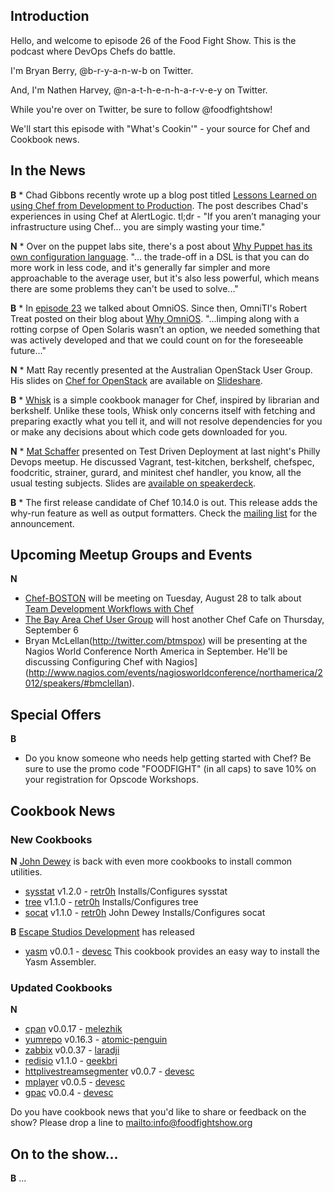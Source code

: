 Introduction
------------

Hello, and welcome to episode 26 of the Food Fight Show.  This is the podcast where DevOps Chefs do battle.

I'm Bryan Berry, @b-r-y-a-n-w-b on Twitter.

And, I'm Nathen Harvey, @n-a-t-h-e-n-h-a-r-v-e-y on Twitter.

While you're over on Twitter, be sure to follow @foodfightshow!

We'll start this episode with "What's Cookin'" - your source for Chef and Cookbook news.

In the News<a name="news"></a>
-----------

**B** * Chad Gibbons recently wrote up a blog post titled [Lessons Learned on using Chef from Development to Production](http://chadgibbons.com/2012/08/18/lessons-learned-on-using-chef-from-development-to-production/).  The post describes Chad's experiences in using Chef at AlertLogic.  tl;dr - "If you aren’t managing your infrastructure using Chef... you are simply wasting your time."

**N** * Over on the puppet labs site, there's a post about [Why Puppet has its own configuration language](http://puppetlabs.com/blog/why-puppet-has-its-own-configuration-language/). "... the trade-off in a DSL is that you can do more work in less code, and it's generally far simpler and more approachable to the average user, but it's also less powerful, which means there are some problems they can't be used to solve..."

**B** * In [episode 23](http://foodfightshow.org/2012/07/interview-with-theo-schlossnagle.html)
  we talked about OmniOS.  Since then, OmniTI's Robert Treat posted on 
  their blog about [Why OmniOS](http://omniti.com/seeds/why-omnios).  "...limping along with a rotting corpse of Open Solaris wasn’t an option, we needed something that was actively developed and that we could count on for the foreseeable future..."

**N** * Matt Ray recently presented at the Australian OpenStack User Group.  His slides on [Chef for OpenStack](http://www.slideshare.net/mattray/australian-openstack-user-group-august-2012-chef-for-openstack) are available on [Slideshare](http://www.slideshare.net/mattray/australian-openstack-user-group-august-2012-chef-for-openstack).

**B** * [Whisk](https://github.com/kisoku/whisk) is a simple cookbook manager for Chef, inspired by librarian and berkshelf. Unlike these tools, Whisk only concerns itself with fetching and preparing exactly what you tell it, and will not resolve dependencies for you or make any decisions about which code gets downloaded for you.

**N** * [Mat Schaffer](http://about.me/matschaffer) presented on Test Driven Deployment at last night's Philly Devops meetup. He discussed Vagrant, test-kitchen, berkshelf, chefspec, foodcritic, strainer, gurard, and minitest chef handler, you know, all the usual testing subjects. Slides are [available on speakerdeck](https://speakerdeck.com/u/matschaffer/p/test-driven-deployment).

**B** * The first release candidate of Chef 10.14.0 is out.  This release adds the why-run feature as well as output formatters.  Check the [mailing list](http://lists.opscode.com/sympa/arc/chef/2012-08/msg00301.html) for the announcement.

## Upcoming Meetup Groups and Events
**N**

* [Chef-BOSTON](http://www.meetup.com/Chef-BOSTON/) will be meeting on 
  Tuesday, August 28 to talk about [Team Development Workflows with Chef](www.meetup.com/Chef-BOSTON/events/76035282/)
* [The Bay Area Chef User Group](http://www.meetup.com/The-Bay-Area-Chef-User-Group)
  will host another Chef Cafe on Thursday, September 6
* Bryan McLellan(http://twitter.com/btmspox) will be presenting at the 
  Nagios World Conference North America in September.  He'll be 
  discussing Configuring Chef with Nagios](http://www.nagios.com/events/nagiosworldconference/northamerica/2012/speakers/#bmclellan).

## Special Offers
**B**
* Do you know someone who needs help getting started with Chef?
  Be sure to use the promo code "FOODFIGHT" (in all caps) to save 10%
  on your registration for Opscode Workshops.

Cookbook News<a name="cookbooks"></a>
-------------
### New Cookbooks
**N**
[John Dewey](http://community.opscode.com/users/retr0h) is back with even more cookbooks to install common utilities.

* [sysstat](http://community.opscode.com/cookbooks/sysstat) v1.2.0 - [retr0h](http://community.opscode.com/users/retr0h)
Installs/Configures sysstat
* [tree](http://community.opscode.com/cookbooks/tree) v1.1.0 - [retr0h](http://community.opscode.com/users/retr0h)
Installs/Configures tree
* [socat](http://community.opscode.com/cookbooks/socat) v1.1.0 - [retr0h](http://community.opscode.com/users/retr0h) John Dewey
Installs/Configures socat

**B** 
[Escape Studios Development](http://community.opscode.com/users/devesc) has released

* [yasm](http://community.opscode.com/cookbooks/yasm) v0.0.1 - [devesc](http://community.opscode.com/users/devesc)
This cookbook provides an easy way to install the Yasm Assembler.

### Updated Cookbooks
**N** 
* [cpan](http://community.opscode.com/cookbooks/cpan) v0.0.17 - [melezhik](http://community.opscode.com/users/melezhik)
* [yumrepo](http://community.opscode.com/cookbooks/yumrepo) v0.16.3 - [atomic-penguin](http://community.opscode.com/users/atomic-penguin)
* [zabbix](http://community.opscode.com/cookbooks/zabbix) v0.0.37 - [laradji](http://community.opscode.com/users/laradji)
* [redisio](http://community.opscode.com/cookbooks/redisio) v1.1.0 - [geekbri](http://community.opscode.com/users/geekbri)
* [httplivestreamsegmenter](http://community.opscode.com/cookbooks/httplivestreamsegmenter) v0.0.7 - [devesc](http://community.opscode.com/users/devesc)
* [mplayer](http://community.opscode.com/cookbooks/mplayer) v0.0.5 - [devesc](http://community.opscode.com/users/devesc)
* [gpac](http://community.opscode.com/cookbooks/gpac) v0.0.4 - [devesc](http://community.opscode.com/users/devesc)

Do you have cookbook news that you'd like to share or feedback on the show?  Please drop a line to [mailto:info@foodfightshow.org](info@foodfightshow.org)

On to the show...
----------------
**B**
...